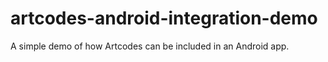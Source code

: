 # artcodes-android-integration-demo
A simple demo of how Artcodes can be included in an Android app.
